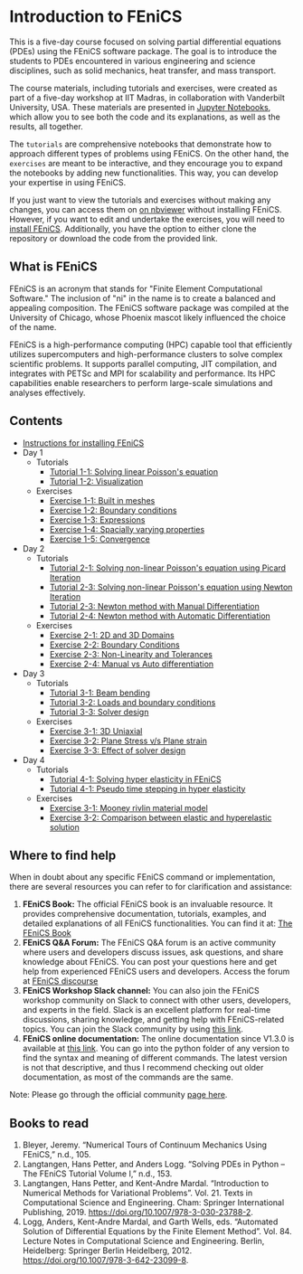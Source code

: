 # Introduction to FEniCS

This is a five-day course focused on solving partial differential equations (PDEs) using the FEniCS software package. The goal is to introduce the students to PDEs encountered in various engineering and science disciplines, such as solid mechanics, heat transfer, and mass transport. 

The course materials, including tutorials and exercises, were created as part of a five-day workshop at IIT Madras, in collaboration with Vanderbilt University, USA. These materials are presented in [Jupyter Notebooks](https://jupyter.org/), which allow you to see both the code and its explanations, as well as the results, all together.

The `tutorials` are comprehensive notebooks that demonstrate how to approach different types of problems using FEniCS. On the other hand, the `exercises` are meant to be interactive, and they encourage you to expand the notebooks by adding new functionalities. This way, you can develop your expertise in using FEniCS.

If you just want to view the tutorials and exercises without making any changes, you can access them on [on nbviewer](https://nbviewer.org/github/iitrabhi/iitm-fenics-course/blob/48a6a14f8f7c27f2a32cf1ea101e18934d254b01/README.ipynb) without installing FEniCS. However, if you want to edit and undertake the exercises, you will need to  [install FEniCS](install-instructions.ipynb). Additionally, you have the option to either clone the repository or download the code from the provided link.

## What is FEniCS

FEniCS is an acronym that stands for "Finite Element Computational Software." The inclusion of "ni" in the name is to create a balanced and appealing composition. The FEniCS software package was compiled at the University of Chicago, whose Phoenix mascot likely influenced the choice of the name.

FEniCS is a high-performance computing (HPC) capable tool that efficiently utilizes supercomputers and high-performance clusters to solve complex scientific problems. It supports parallel computing, JIT compilation, and integrates with PETSc and MPI for scalability and performance. Its HPC capabilities enable researchers to perform large-scale simulations and analyses effectively.

## Contents
- [Instructions for installing FEniCS](install-instructions.ipynb)
- Day 1
  - Tutorials
    - [Tutorial 1-1: Solving linear Poisson's equation](src/day-1/tutorials/1_linear_poisson.ipynb)
    - [Tutorial 1-2: Visualization](src/day-1/tutorials/2_visualization.ipynb)
  - Exercises
    - [Exercise 1-1: Built in meshes](src/day-1/exercises/1_built_in_mesh.ipynb)
    - [Exercise 1-2: Boundary conditions](src/day-1/exercises/2_boundary_conditions.ipynb)
    - [Exercise 1-3: Expressions](src/day-1/exercises/3_expressions.ipynb)
    - [Exercise 1-4: Spacially varying properties](src/day-1/exercises/4_spacially_varying_properties.ipynb)
    - [Exercise 1-5: Convergence](src/day-1/exercises/5_convergence.ipynb)
- Day 2
  - Tutorials
    - [Tutorial 2-1: Solving non-linear Poisson's equation using Picard Iteration](src/day-2/tutorials/1_non_linear_poisson_picard.ipynb)
    - [Tutorial 2-3: Solving non-linear Poisson's equation using Newton Iteration](src/day-2/tutorials/2_non_linear_poisson_newton.ipynb)
    - [Tutorial 2-3: Newton method with Manual Differentiation](src/day-2/tutorials/3_non_linear_poisson_newton_manual_diff.ipynb)
    - [Tutorial 2-4: Newton method with Automatic Differentiation](src/day-2/tutorials/4_non_linear_poisson_newton_auto_diff.ipynb)
  - Exercises
    - [Exercise 2-1: 2D and 3D Domains](src/day-2/exercises/1_2d_3d_domains.ipynb)
    - [Exercise 2-2: Boundary Conditions](src/day-2/exercises/2_boundary_conditions.ipynb)
    - [Exercise 2-3: Non-Linearity and Tolerances](src/day-2/exercises/3_non_linearity_tolerances.ipynb)
    - [Exercise 2-4: Manual vs Auto differentiation](src/day-2/exercises/4_manual_auto_differentiation.ipynb)
- Day 3
  - Tutorials
    - [Tutorial 3-1: Beam bending](src/day-3/tutorials/1_beam_bending.ipynb)
    - [Tutorial 3-2: Loads and boundary conditions](src/day-3/tutorials/2_load_and_boundary_conditions.ipynb)
    - [Tutorial 3-3: Solver design](src/day-3/tutorials/3_solver.ipynb)
  - Exercises
    - [Exercise 3-1: 3D Uniaxial](src/day-3/exercises/1_3d_uniaxial.ipynb)
    - [Exercise 3-2: Plane Stress v/s Plane strain](src/day-3/exercises/2_plane_stress_strain.ipynb)
    - [Exercise 3-3: Effect of solver design](src/day-3/exercises/3_solver_design.ipynb)
- Day 4
  - Tutorials
    - [Tutorial 4-1: Solving hyper elasticity in FEniCS](src/day-4/tutorials/1_hyper_elastic.ipynb)
    - [Tutorial 4-1: Pseudo time stepping in hyper elasticity](src/day-4/tutorials/2_load_displacement.ipynb)
  - Exercises
    - [Exercise 3-1: Mooney rivlin material model](src/day-4/exercises/1_mooney-rivlin.ipynb)
    - [Exercise 3-2: Comparison between elastic and hyperelastic solution](src/day-4/exercises/2_comparison.ipynb)

## Where to find help

When in doubt about any specific FEniCS command or implementation, there are several resources you can refer to for clarification and assistance:

1. **FEniCS Book:** The official FEniCS book is an invaluable resource. It provides comprehensive documentation, tutorials, examples, and detailed explanations of all FEniCS functionalities. You can find it at: [The FEniCS Book](https://fenicsproject.org/book/)
2. **FEniCS Q&A Forum:** The FEniCS Q&A forum is an active community where users and developers discuss issues, ask questions, and share knowledge about FEniCS. You can post your questions here and get help from experienced FEniCS users and developers. Access the forum at [FEniCS discourse](https://fenicsproject.discourse.group/)
3. **FEniCS Workshop Slack channel:** You can also join the FEniCS workshop community on Slack to connect with other users, developers, and experts in the field. Slack is an excellent platform for real-time discussions, sharing knowledge, and getting help with FEniCS-related topics. You can join the Slack community by using [this link](https://join.slack.com/t/fenicsworkshop/shared_invite/zt-1zqrdlvmr-LziJQ59NdEOBzn7YZf59hg). 
4. **FEniCS online documentation:** The online documentation since V1.3.0 is available at [this link](https://fenicsproject.org/olddocs/dolfin/). You can go into the python folder of any version to find the syntax and meaning of different commands. The latest version is not that descriptive, and thus I recommend checking out older documentation, as most of the commands are the same.

Note: Please go through the official community [page here](https://fenicsproject.org/community/).

## Books to read
1. Bleyer, Jeremy. “Numerical Tours of Continuum Mechanics Using FEniCS,” n.d., 105.
2. Langtangen, Hans Petter, and Anders Logg. “Solving PDEs in Python – The FEniCS Tutorial Volume I,” n.d., 153.
3. Langtangen, Hans Petter, and Kent-Andre Mardal. “Introduction to Numerical Methods for Variational Problems”. Vol. 21. Texts in Computational Science and Engineering. Cham: Springer International Publishing, 2019. https://doi.org/10.1007/978-3-030-23788-2.
4. Logg, Anders, Kent-Andre Mardal, and Garth Wells, eds. “Automated Solution of Differential Equations by the Finite Element Method”. Vol. 84. Lecture Notes in Computational Science and Engineering. Berlin, Heidelberg: Springer Berlin Heidelberg, 2012. https://doi.org/10.1007/978-3-642-23099-8.
